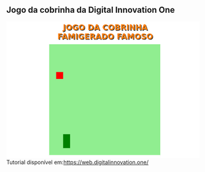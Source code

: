 ## Jogo da cobrinha da Digital Innovation One

![SnakeGame](snake-game.jpg)
Tutorial disponível em:https://web.digitalinnovation.one/
